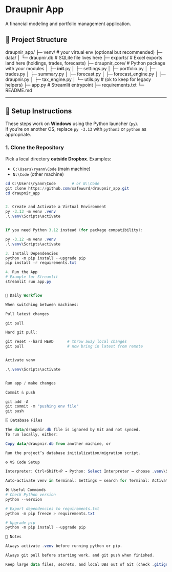 # Draupnir App

A financial modeling and portfolio management application.

## 📂 Project Structure

draupnir_app/
├─ venv/                         # your virtual env (optional but recommended)
├─ data/
│  └─ draupnir.db               # SQLite file lives here
├─ exports/                      # Excel exports land here (holdings, trades, forecasts)
├─ draupnir_core/                # Python package with your modules
│  ├─ __init__.py
│  ├─ settings.py
│  ├─ portfolio.py
│  ├─ trades.py
│  ├─ summary.py
│  ├─ forecast.py
│  ├─ forecast_engine.py
│  ├─ draupnir.py
│  ├─ tax_engine.py
│  └─ utils.py                   # (ok to keep for legacy helpers)
├─ app.py                        # Streamlit entrypoint
├─ requirements.txt
└─ README.md


---

## 🚀 Setup Instructions

These steps work on **Windows** using the Python launcher (`py`).  
If you’re on another OS, replace `py -3.13` with `python3` or `python` as appropriate.

### 1. Clone the Repository

Pick a local directory **outside Dropbox**. Examples:
- `C:\Users\ryann\Code` (main machine)
- `N:\Code` (other machine)

```powershell
cd C:\Users\ryann\Code       # or N:\Code
git clone https://github.com/safewurd/draupnir_app.git
cd draupnir_app


2. Create and Activate a Virtual Environment
py -3.13 -m venv .venv
.\.venv\Scripts\activate


If you need Python 3.12 instead (for package compatibility):

py -3.12 -m venv .venv
.\.venv\Scripts\activate

3. Install Dependencies
python -m pip install --upgrade pip
pip install -r requirements.txt

4. Run the App
# Example for Streamlit
streamlit run app.py


🔄 Daily Workflow

When switching between machines:

Pull latest changes

git pull

Hard git pull:

git reset --hard HEAD      # throw away local changes
git pull                   # now bring in latest from remote


Activate venv

.\.venv\Scripts\activate


Run app / make changes

Commit & push

git add -A
git commit -m "pushing env file"
git push

🗄 Database Files

The data/draupnir.db file is ignored by Git and not synced.
To run locally, either:

Copy data/draupnir.db from another machine, or

Run the project’s database initialization/migration script.

⚙ VS Code Setup

Interpreter: Ctrl+Shift+P → Python: Select Interpreter → choose .venv\Scripts\python.exe.

Auto-activate venv in terminal: Settings → search for Terminal: Activate Environment → enable.

🛠 Useful Commands
# Check Python version
python --version

# Export dependencies to requirements.txt
python -m pip freeze > requirements.txt

# Upgrade pip
python -m pip install --upgrade pip

📌 Notes

Always activate .venv before running python or pip.

Always git pull before starting work, and git push when finished.

Keep large data files, secrets, and local DBs out of Git (check .gitignore).

